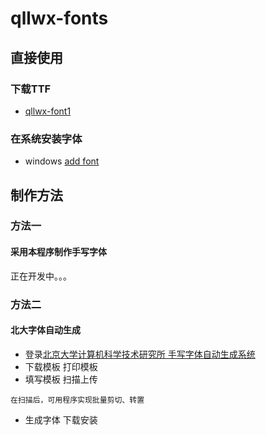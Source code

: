 # qllwx-fonts
## 直接使用 
### 下载TTF
- [qllwx-font1](fonts/qllwx-font1.ttf)
### 在系统安装字体
- windows [add font](https://support.microsoft.com/en-us/office/add-a-font-b7c5f17c-4426-4b53-967f-455339c564c1)

## 制作方法

### 方法一
#### 采用本程序制作手写字体
正在开发中。。。
### 方法二 
#### 北大字体自动生成
- 登录[北京大学计算机科学技术研究所 手写字体自动生成系统](http://www.flexifont.com/flexifont-chn/login/)
- 下载模板 打印模板
- 填写模板  扫描上传
~~~
在扫描后，可用程序实现批量剪切、转置
~~~
- 生成字体  下载安装


